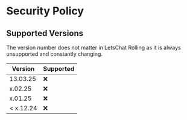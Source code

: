 # Security Policy

## Supported Versions

The version number does not matter in LetsChat Rolling as it is always unsupported and constantly changing.

| Version  | Supported          |
| -------  | ------------------ |
| 13.03.25 | :x:                |
| x.02.25  | :x:                |
| x.01.25  | :x:                |
| < x.12.24| :x:                |
